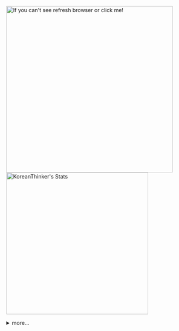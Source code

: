 <p  >
  <a target="_blank" href="https://github-readme-stats.vercel.app/api/wakatime?username=KoreanThinker&layout=compact&theme=dark&hide_border=true&langs_count=32" >
    <img width="440px"  src="https://github-readme-stats.vercel.app/api/wakatime?username=KoreanThinker&layout=compact&theme=dark&hide_border=true&langs_count=6" alt="If you can't see refresh browser or click me!" /> 
  </a>
    <img width="375px" src="https://github-readme-stats.vercel.app/api?username=KoreanThinker&theme=dark&hide_border=true&count_private=true" alt="KoreanThinker's Stats" />
</p>
<details>
<summary>more...</summary>
 
    
<!--START_SECTION:waka-->
**I'm a Night 🦉** 

```text
🌞 Morning    18 commits     ░░░░░░░░░░░░░░░░░░░░░░░░░   1.51% 
🌆 Daytime    435 commits    █████████░░░░░░░░░░░░░░░░   36.49% 
🌃 Evening    646 commits    █████████████░░░░░░░░░░░░   54.19% 
🌙 Night      93 commits     ██░░░░░░░░░░░░░░░░░░░░░░░   7.8%

```
📅 **I'm Most Productive on Thursday** 

```text
Monday       208 commits    ████░░░░░░░░░░░░░░░░░░░░░   17.45% 
Tuesday      186 commits    ████░░░░░░░░░░░░░░░░░░░░░   15.6% 
Wednesday    198 commits    ████░░░░░░░░░░░░░░░░░░░░░   16.61% 
Thursday     209 commits    ████░░░░░░░░░░░░░░░░░░░░░   17.53% 
Friday       164 commits    ███░░░░░░░░░░░░░░░░░░░░░░   13.76% 
Saturday     107 commits    ██░░░░░░░░░░░░░░░░░░░░░░░   8.98% 
Sunday       120 commits    ██░░░░░░░░░░░░░░░░░░░░░░░   10.07%

```


📊 **This Week I Spent My Time On** 

```text
⌚︎ Time Zone: Asia/Seoul

🐱‍💻 Projects: 
music-shorts             43 hrs 45 mins      ██████████████████░░░░░░░   71.78% 
music-shorts-velog       8 hrs 23 mins       ███░░░░░░░░░░░░░░░░░░░░░░   13.77% 
Unknown Project          6 hrs 39 mins       ██░░░░░░░░░░░░░░░░░░░░░░░   10.91% 
front                    1 hr 36 mins        ░░░░░░░░░░░░░░░░░░░░░░░░░   2.63% 
functions                27 mins             ░░░░░░░░░░░░░░░░░░░░░░░░░   0.75%

```


 Last Updated on 01/02/2022 18:40:42 UTC
<!--END_SECTION:waka-->
</details>
